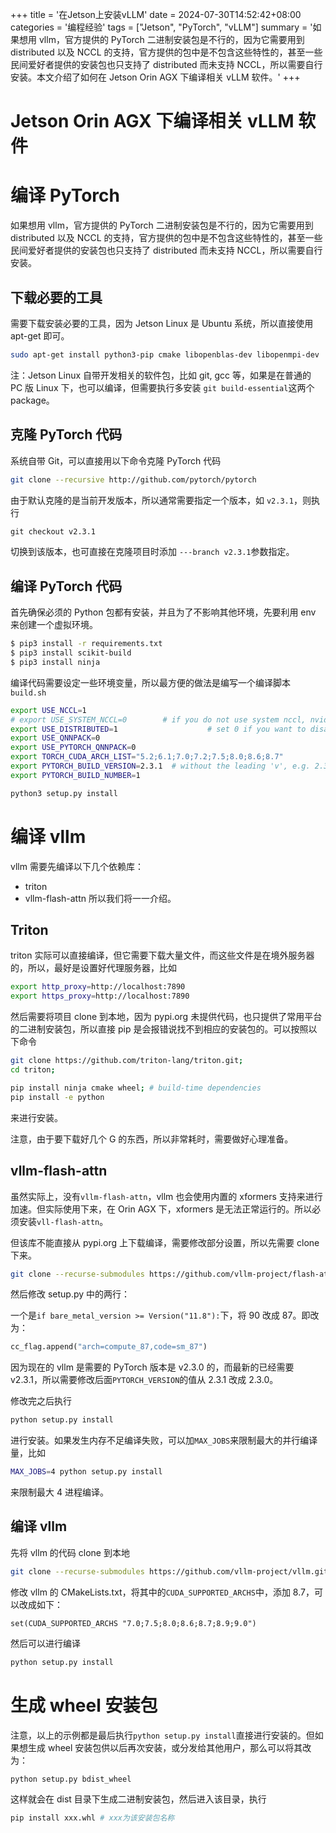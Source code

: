 +++
title = '在Jetson上安装vLLM'
date = 2024-07-30T14:52:42+08:00
categories = '编程经验'
tags = ["Jetson", "PyTorch", "vLLM"]
summary = '如果想用 vllm，官方提供的 PyTorch 二进制安装包是不行的，因为它需要用到 distributed 以及 NCCL 的支持，官方提供的包中是不包含这些特性的，甚至一些民间爱好者提供的安装包也只支持了 distributed 而未支持 NCCL，所以需要自行安装。本文介绍了如何在 Jetson Orin AGX 下编译相关 vLLM 软件。'
+++

# Jetson Orin AGX 下编译相关 vLLM 软件

# 编译 PyTorch

如果想用 vllm，官方提供的 PyTorch 二进制安装包是不行的，因为它需要用到 distributed 以及 NCCL 的支持，官方提供的包中是不包含这些特性的，甚至一些民间爱好者提供的安装包也只支持了 distributed 而未支持 NCCL，所以需要自行安装。

## 下载必要的工具

需要下载安装必要的工具，因为 Jetson Linux 是 Ubuntu 系统，所以直接使用 apt-get 即可。

```bash
sudo apt-get install python3-pip cmake libopenblas-dev libopenmpi-dev
```

注：Jetson Linux 自带开发相关的软件包，比如 git, gcc 等，如果是在普通的 PC 版 Linux 下，也可以编译，但需要执行多安装 `git build-essential`这两个 package。

## 克隆 PyTorch 代码

系统自带 Git，可以直接用以下命令克隆 PyTorch 代码

```bash
git clone --recursive http://github.com/pytorch/pytorch
```

由于默认克隆的是当前开发版本，所以通常需要指定一个版本，如 `v2.3.1`，则执行

```xml
git checkout v2.3.1
```

切换到该版本，也可直接在克隆项目时添加 `---branch v2.3.1`参数指定。

## 编译 PyTorch 代码

首先确保必须的 Python 包都有安装，并且为了不影响其他环境，先要利用 env 来创建一个虚拟环境。

```bash
$ pip3 install -r requirements.txt
$ pip3 install scikit-build
$ pip3 install ninja
```

编译代码需要设定一些环境变量，所以最方便的做法是编写一个编译脚本`build.sh`

```bash
export USE_NCCL=1
# export USE_SYSTEM_NCCL=0        # if you do not use system nccl, nvidia-smi may do not work
export USE_DISTRIBUTED=1                    # set 0 if you want to disable OpenMPI backend
export USE_QNNPACK=0
export USE_PYTORCH_QNNPACK=0
export TORCH_CUDA_ARCH_LIST="5.2;6.1;7.0;7.2;7.5;8.0;8.6;8.7"
export PYTORCH_BUILD_VERSION=2.3.1  # without the leading 'v', e.g. 2.3.0 for PyTorch v2.3.0
export PYTORCH_BUILD_NUMBER=1

python3 setup.py install
```

# 编译 vllm

vllm 需要先编译以下几个依赖库：

- triton
- vllm-flash-attn
  所以我们将一一介绍。

## Triton

triton 实际可以直接编译，但它需要下载大量文件，而这些文件是在境外服务器的，所以，最好是设置好代理服务器，比如

```bash
export http_proxy=http://localhost:7890
export https_proxy=http://localhost:7890
```

然后需要将项目 clone 到本地，因为 pypi.org 未提供代码，也只提供了常用平台的二进制安装包，所以直接 pip 是会报错说找不到相应的安装包的。可以按照以下命令

```bash
git clone https://github.com/triton-lang/triton.git;
cd triton;

pip install ninja cmake wheel; # build-time dependencies
pip install -e python
```

来进行安装。

注意，由于要下载好几个 G 的东西，所以非常耗时，需要做好心理准备。

## vllm-flash-attn

虽然实际上，没有`vllm-flash-attn`，vllm 也会使用内置的 xformers 支持来进行加速。但实际使用下来，在 Orin AGX 下，xformers 是无法正常运行的。所以必须安装`vll-flash-attn`。

但该库不能直接从 pypi.org 上下载编译，需要修改部分设置，所以先需要 clone 下来。

```bash
git clone --recurse-submodules https://github.com/vllm-project/flash-attention.git
```

然后修改 setup.py 中的两行：

一个是`if bare_metal_version >= Version("11.8"):`下，将 90 改成 87。即改为：

```python
cc_flag.append("arch=compute_87,code=sm_87")
```

因为现在的 vllm 是需要的 PyTorch 版本是 v2.3.0 的，而最新的已经需要 v2.3.1，所以需要修改后面`PYTORCH_VERSION`的值从 2.3.1 改成 2.3.0。

修改完之后执行

```bash
python setup.py install
```

进行安装。如果发生内存不足编译失败，可以加`MAX_JOBS`来限制最大的并行编译量，比如

```bash
MAX_JOBS=4 python setup.py install
```

来限制最大 4 进程编译。

## 编译 vllm

先将 vllm 的代码 clone 到本地

```bash
git clone --recurse-submodules https://github.com/vllm-project/vllm.git
```

修改 vllm 的 CMakeLists.txt，将其中的`CUDA_SUPPORTED_ARCHS`中，添加 8.7，可以改成如下：

```Plain Text
set(CUDA_SUPPORTED_ARCHS "7.0;7.5;8.0;8.6;8.7;8.9;9.0")
```

然后可以进行编译

```bash
python setup.py install
```

# 生成 wheel 安装包

注意，以上的示例都是最后执行`python setup.py install`直接进行安装的。但如果想生成 wheel 安装包供以后再次安装，或分发给其他用户，那么可以将其改为：

```bash
python setup.py bdist_wheel
```

这样就会在 dist 目录下生成二进制安装包，然后进入该目录，执行

```bash
pip install xxx.whl # xxx为该安装包名称
```

